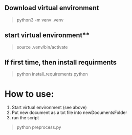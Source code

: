 ## Download virtual environment   
> python3 -m venv .venv  

## start virtual environment**  
> source .venv/bin/activate  

## If first time, then install requirments
> python install_requirements.python  


# How to use:  
1) Start virtual environment (see above)
2) Put new document as a txt file into newDocumentsFolder
3) run the script  
> python preprocess.py